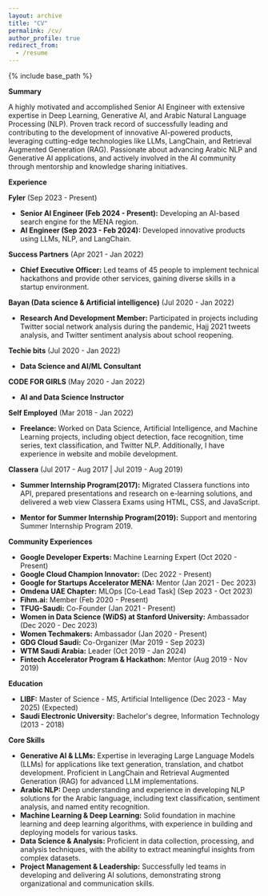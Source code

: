 ```yaml
---
layout: archive
title: "CV"
permalink: /cv/
author_profile: true
redirect_from:
  - /resume
---
```


{% include base_path %}

**Summary**

A highly motivated and accomplished Senior AI Engineer with extensive expertise in Deep Learning, Generative AI, and Arabic Natural Language Processing (NLP). Proven track record of successfully leading and contributing to the development of innovative AI-powered products, leveraging cutting-edge technologies like LLMs, LangChain, and Retrieval Augmented Generation (RAG). Passionate about advancing Arabic NLP and Generative AI applications, and actively involved in the AI community through mentorship and knowledge sharing initiatives.

**Experience**

**Fyler** (Sep 2023 - Present) 

* **Senior AI Engineer (Feb 2024 - Present):** Developing an AI-based search engine for the MENA region.
* **AI Engineer (Sep 2023 - Feb 2024):** Developed innovative products using LLMs, NLP, and LangChain. 

**Success Partners** (Apr 2021 - Jan 2022)

* **Chief Executive Officer:** Led teams of 45 people to implement technical hackathons and provide other services, gaining diverse skills in a startup environment.

**Bayan (Data science & Artificial intelligence)** (Jul 2020 - Jan 2022)

* **Research And Development Member:** Participated in projects including Twitter social network analysis during the pandemic, Hajj 2021 tweets analysis, and Twitter sentiment analysis about school reopening.

**Techie bits** (Jul 2020 - Jan 2022)

* **Data Science and AI/ML Consultant** 

**CODE FOR GIRLS** (May 2020 - Jan 2022) 

* **AI and Data Science Instructor**

**Self Employed** (Mar 2018 - Jan 2022)

* **Freelance:** Worked on Data Science, Artificial Intelligence, and Machine Learning projects, including object detection, face recognition, time series, text classification, and Twitter NLP. Additionally, I have experience in website and mobile development.

**Classera** (Jul 2017 - Aug 2017 | Jul 2019 - Aug 2019)

* **Summer Internship Program(2017):** Migrated Classera functions into API, prepared presentations and research on e-learning solutions, and delivered a web view Classera Exams using HTML, CSS, and JavaScript.

* **Mentor for Summer Internship Program(2019):** Support and mentoring Summer Internship Program 2019.



**Community Experiences**  

* **Google Developer Experts:** Machine Learning Expert (Oct 2020 - Present)
* **Google Cloud Champion Innovator:**  (Dec 2022 - Present)
* **Google for Startups Accelerator MENA:** Mentor (Jan 2021 - Dec 2023) 
* **Omdena UAE Chapter:** MLOps [Co-Lead Task] (Sep 2023 - Oct 2023)
* **Fihm.ai:** Member (Feb 2020 - Present)
* **TFUG-Saudi:** Co-Founder (Jan 2021 - Present) 
* **Women in Data Science (WiDS) at Stanford University:** Ambassador (Dec 2020 - Dec 2023)
* **Women Techmakers:** Ambassador (Jan 2020 - Present) 
* **GDG Cloud Saudi:** Co-Organizer (Mar 2019 - Sep 2023)
* **WTM Saudi Arabia:** Leader (Oct 2019 - Jan 2024) 
* **Fintech Accelerator Program & Hackathon:** Mentor (Aug 2019 - Nov 2019) 

**Education**

* **LIBF:** Master of Science - MS, Artificial Intelligence (Dec 2023 - May 2025) (Expected) 
* **Saudi Electronic University:** Bachelor's degree, Information Technology (2013 - 2018) 

**Core Skills**

* **Generative AI & LLMs:** Expertise in leveraging Large Language Models (LLMs) for applications like text generation, translation, and chatbot development. Proficient in LangChain and Retrieval Augmented Generation (RAG) for advanced LLM implementations.
* **Arabic NLP:** Deep understanding and experience in developing NLP solutions for the Arabic language, including text classification, sentiment analysis, and named entity recognition.
* **Machine Learning & Deep Learning:** Solid foundation in machine learning and deep learning algorithms, with experience in building and deploying models for various tasks.
* **Data Science & Analysis:** Proficient in data collection, processing, and analysis techniques, with the ability to extract meaningful insights from complex datasets.
* **Project Management & Leadership:** Successfully led teams in developing and delivering AI solutions, demonstrating strong organizational and communication skills.



<!-- Education
======
* B.S. in GitHub, GitHub University, 2012
* M.S. in Jekyll, GitHub University, 2014
* Ph.D in Version Control Theory, GitHub University, 2018 (expected)

Work experience
======
* Summer 2015: Research Assistant
  * Github University
  * Duties included: Tagging issues
  * Supervisor: Professor Git

* Fall 2015: Research Assistant
  * Github University
  * Duties included: Merging pull requests
  * Supervisor: Professor Hub
  
Skills
======
* Skill 1
* Skill 2
  * Sub-skill 2.1
  * Sub-skill 2.2
  * Sub-skill 2.3
* Skill 3

Publications
======
  <ul>{% for post in site.publications %}
    {% include archive-single-cv.html %}
  {% endfor %}</ul> -->
  
<!-- Talks
======
  <ul>{% for post in site.talks %}
    {% include archive-single-talk-cv.html %}
  {% endfor %}</ul>
  
Teaching
======
  <ul>{% for post in site.teaching %}
    {% include archive-single-cv.html %}
  {% endfor %}</ul> -->
  
<!-- Service and leadership
======
* Currently signed in to 43 different slack teams -->
